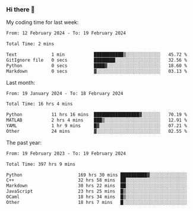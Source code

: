 ### Hi there 👋

My coding time for last week:

<!--START_SECTION:week-->

```txt
From: 12 February 2024 - To: 19 February 2024

Total Time: 2 mins

Text             1 min           ███████████▒░░░░░░░░░░░░░   45.72 %
GitIgnore file   0 secs          ████████░░░░░░░░░░░░░░░░░   32.56 %
Python           0 secs          ████▓░░░░░░░░░░░░░░░░░░░░   18.60 %
Markdown         0 secs          ▓░░░░░░░░░░░░░░░░░░░░░░░░   03.13 %
```

<!--END_SECTION:week-->

Last month:

<!--START_SECTION:month-->

```txt
From: 19 January 2024 - To: 18 February 2024

Total Time: 16 hrs 4 mins

Python           11 hrs 16 mins  █████████████████▓░░░░░░░   70.19 %
MATLAB           2 hrs 4 mins    ███▒░░░░░░░░░░░░░░░░░░░░░   12.91 %
YAML             1 hr 9 mins     █▓░░░░░░░░░░░░░░░░░░░░░░░   07.21 %
Other            24 mins         ▓░░░░░░░░░░░░░░░░░░░░░░░░   02.55 %
```

<!--END_SECTION:month-->

The past year:

<!--START_SECTION:year-->

```txt
From: 19 February 2023 - To: 19 February 2024

Total Time: 397 hrs 9 mins

Python                     169 hrs 30 mins ██████████▓░░░░░░░░░░░░░░   42.68 %
C++                        32 hrs 58 mins  ██░░░░░░░░░░░░░░░░░░░░░░░   08.30 %
Markdown                   30 hrs 22 mins  ██░░░░░░░░░░░░░░░░░░░░░░░   07.65 %
JavaScript                 23 hrs 25 mins  █▒░░░░░░░░░░░░░░░░░░░░░░░   05.90 %
OCaml                      18 hrs 34 mins  █▒░░░░░░░░░░░░░░░░░░░░░░░   04.68 %
Other                      18 hrs 7 mins   █░░░░░░░░░░░░░░░░░░░░░░░░   04.56 %
```

<!--END_SECTION:year-->
